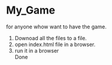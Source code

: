 # My_Game
for anyone whow want to have the game.

1. Downoad all the files to a file. <br>
2. open index.html file in a browser. <br>
3. run it in a browser <br>
 Done
